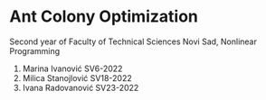 # Ant Colony Optimization
Second year of Faculty of Technical Sciences Novi Sad, Nonlinear Programming

1. Marina Ivanović SV6-2022
2. Milica Stanojlović SV18-2022
3. Ivana Radovanović SV23-2022
